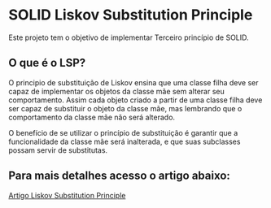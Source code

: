 # SOLID Liskov Substitution Principle
Este projeto tem o objetivo de implementar Terceiro princípio de SOLID.

## O que é o LSP?
O principio de substituição de Liskov ensina que uma classe filha deve ser capaz de implementar os objetos da classe mãe sem alterar seu comportamento. Assim cada objeto criado a partir de uma classe filha deve ser capaz de substituir o objeto da classe mãe, mas lembrando que o comportamento da classe mãe não será alterado.

O benefício de se utilizar o princípio de substituição é garantir que a funcionalidade da classe mãe será inalterada, e que suas subclasses possam servir de substitutas.

## Para mais detalhes acesso o artigo abaixo:
[Artigo Liskov Substitution Principle](https://medium.com/@JoaoVictorCarneiroAureliano/liskov-substitution-principle-lsp-50cd65303f85)
